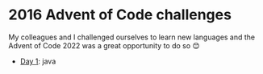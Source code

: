 # 2016 Advent of Code challenges

My colleagues and I challenged ourselves to learn new languages and the Advent of Code 2022 was a great opportunity to do so 😊

* [Day 1](https://adventofcode.com/2022/day/1): java